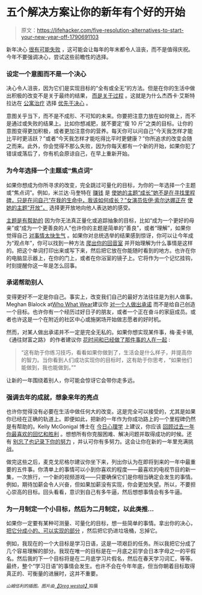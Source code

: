 # 五个解决方案让你的新年有个好的开始

> 原文：<https://lifehacker.com/five-resolution-alternatives-to-start-your-new-year-off-1790691103>

新年决心 [很有可能失败](https://lifehacker.com/the-new-years-resolutions-most-likely-to-fail-and-what-1491671137) ，这可能会让每年的年末都令人沮丧，而不是值得庆祝。今年不要强调决心，尝试这些前瞻性的选择。



### **设定一个意图而不是一个决心**

决心令人沮丧，因为它们是实现目标的“全有或全无”的方法。但是在你的生活中做出积极的改变不是关于最终的结果， [而是关于过程](https://lifehacker.com/why-the-process-is-the-most-crucial-aspect-of-achievi-1543767495) 。这就是为什么杰西卡·艾斯特拉达在 [公寓治疗](http://www.apartmenttherapy.com/) 选择 [优先于决心](http://www.apartmenttherapy.com/new-years-resolution-alternative-set-intentions-instead-239829) 。

意图关乎当下，而不是不成形、不可知的未来。你要把注意力放在如何做上，而不是通过或失败的结果上。比如你想减肥，就不要定“瘦 10 斤”之类的目标。让你的意图变得更加积极，或者更加注意你的营养。每天你可以问自己“今天我怎样才能比平时更活跃？”或者“今天我怎样才能吃得比平时更健康？”你所追求的改变会随之而来。此外，你会觉得不那么失败，因为你每天都有一个新的开始，如果你犯了错误或落后了，你有机会原谅自己，在早上重新开始。

### **为今年选择一个主题或“焦点词”**

如果你想成为你所寻求的改变，完全跳过可量化的目标，为你的一年选择一个主题或“焦点词”。例如，米兰达·马奎特在 [赚钱](http://moneyning.com/) 是 [使她的主题“成长”她不是在寻找里程碑，只是在问自己“在我的生命中，我该如何成长？”女演员佐伊·索尔达娜正在](http://moneyning.com/better-yourself/choosing-a-theme-for-the-year-vs-setting-resolutions/) [使她的主题“开放”，](http://www.huffingtonpost.com/entry/zoe-saldana-has-a-mindful-alternative-to-a-new-years-resolution_us_58629543e4b0de3a08f622b3) 选择更开放地向他人表达她的感受。

[主题是有帮助的](http://lifehacker.com/why-you-should-give-your-new-year-s-resolution-a-theme-1748874361) 因为你无法真正量化或追踪抽象的目标，比如“成为一个更好的母亲”或“成为一个更善良的人”也许你的主题是简单的“善良”，或者“理解”，如果你觉得自己 [对事情太快生气](http://lifehacker.com/how-to-control-your-temper-before-you-lose-it-1698897376) 。如果你对总统选举的结果感到惊讶，你可以让今年成为“观点年”，你可以找到一种方法 [爬出你的回音室](https://lifehacker.com/how-sites-like-google-and-facebook-put-you-in-political-1787659102) 并开始理解为什么事情是这样的。把这个单词打印出来或写下来，然后把它放在你能随时看到的地方。也许在你的电脑显示器上，在你的门上，或者在你浴室的镜子上。它将作为一个记忆挂钩，时刻提醒你这一年是怎么回事。

### **承诺帮助别人**

变得更好不一定是你自己。事实上，改变我们自己的最好方法往往是为别人做事。Meghan Blalock at[Who What Wear](http://www.whowhatwear.com/)建议你 [对一个人做出承诺](http://www.whowhatwear.com/what-to-do-instead-of-making-new-years-resolution) 而不是给自己创造一个目标。也许你有一个经历过好日子的朋友，或者一个正在奋斗的家庭成员。或者也许这是一个在附近的社区中心或施粥场开始做志愿者的好时机。

然而，对某人做出承诺并不一定是完全无私的。如果你想实现某件事，梅·麦卡锡,《通往财富之路》 的作者建议你 [花时间和已经做了那件事的人在一起](https://www.fastcompany.com/3066648/work-smart/the-secrets-to-keeping-your-new-years-resolutions) :

> “这有助于你练习技巧，看看如果你做到了，生活会是什么样子，并提高你的智力。当你看到人们成功实现你的目标时，这有助于你思考，“如果他们能做到，我也能做到。”"

让新的一年围绕着别人，你可能会惊讶它会带你走多远。

### **强调去年的成就，想象来年的亮点**

也许你觉得没有必要在生活中做任何大的改变。这是完全可以接受的，尤其是如果你已经在正确的轨道上。即便如此，把新的一年作为你成功路上的一个里程碑仍然是有帮助的。Kelly McGonigal 博士在 [今日心理学](https://www.psychologytoday.com/) 上建议，你应该 [回顾过去一年你最喜欢的回忆和胜利](https://www.psychologytoday.com/blog/the-science-willpower/201212/five-things-you-can-do-instead-new-year-s-resolutions) 。想想所有你克服困难、解决问题并取得成功的时候。还有 [别忘了也记录下你的努力](https://lifehacker.com/why-you-should-track-your-efforts-not-your-achievement-1355909784) ，并认可你有多努力。这会让你在新的一年里充满挑战。

做完这些之后，麦克戈尼格尔建议你坐下来，列出你认为在即将到来的一年中最重要的五件事。你清单上的事情可以小到你喜欢的程度——最喜欢的电视节目的新一集，一次旅行，一个新的视频游戏——只要确保它们是你相当确定会发生的事情。例如，期待加薪会令人兴奋，但如果加薪没有实现，你会更加失望。所以，不要担心崇高的目标。回头看看，意识到自己有多牛逼，然后想想事情会有多牛逼。

### 为一月制定一个小目标，然后为二月制定，以此类推...

如果你一定要有某种可测量、可量化的目标，想一些简单的事情。拿出你的决心， [把它分成小的、可以实现的部分](https://lifehacker.com/how-can-i-turn-vague-goals-into-actionable-to-dos-5925801) ，然后把它扔进垃圾桶，忘掉它。

例如，我现在的一个大目标是学习日语，这是一项艰巨的任务。所以我把它分成了几个容易理解的部分。我现在唯一的目标是在一月底之前学会日本字母之一的平假名。然后我的下一个目标将是在二月底学习片假名，然后在春天学习词汇，等等。最终，整个“学习日语”的事情会发生。也许不会在今年年底，但当你朝着目标取得真正的、可衡量的进展时，这并不重要。

*<small>山姆伍利的插图。图片由</small>*[*<small>【Greg westall】</small>*](https://www.flickr.com/photos/imagesbywestfall/4193851831/)<small>拍摄</small>

<small></small>